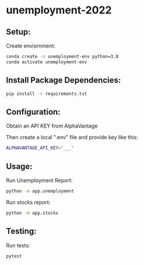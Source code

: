 # unemployment-2022

## Setup:
Create enviornment:
```sh
conda create -n unemployment-env python=3.8
conda activate unemployment-env
```

## Install Package Dependencies:
```sh
pip install -r requirements.txt
```

## Configuration:
Obtain an API KEY from AlphaVantage

Then create a local ".env" file and provide key like this:
```sh
ALPHAVANTAGE_API_KEY="___"
```

## Usage:
Run Unemployment Report: 
```sh
python -m app.unemployment
```

Run stocks report:
```sh
python -m app.stocks
```

## Testing:
Run tests:
```sh
pytest
```